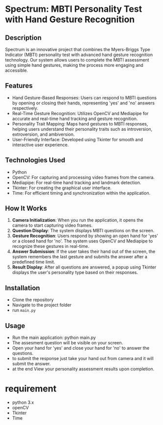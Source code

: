 # Spectrum: MBTI Personality Test with Hand Gesture Recognition

## Description
Spectrum is an innovative project that combines the Myers-Briggs Type Indicator (MBTI) personality test with advanced hand gesture recognition technology. Our system allows users to complete the MBTI assessment using simple hand gestures, making the process more engaging and accessible.


## Features
- Hand Gesture-Based Responses: Users can respond to MBTI questions by opening or closing their hands, representing 'yes' and 'no' answers respectively.
- Real-Time Gesture Recognition: Utilizes OpenCV and Mediapipe for accurate and real-time hand tracking and gesture recognition.
- Personality Trait Mapping: Maps hand gestures to MBTI responses, helping users understand their personality traits such as introversion, extroversion, and ambiversion.
- User-Friendly Interface: Developed using Tkinter for smooth and interactive user experience.

## Technologies Used
- Python
- OpenCV: For capturing and processing video frames from the camera.
- Mediapipe: For real-time hand tracking and landmark detection.
- Tkinter: For creating the graphical user interface.
- Time: For efficient timing and synchronization within the application.

## How It Works
1. **Camera Initialization**: When you run the application, it opens the camera to start capturing video frames.
2. **Question Display**: The system displays MBTI questions on the screen.
3. **Gesture Recognition**: Users respond by showing an open hand for 'yes' or a closed hand for 'no'. The system uses OpenCV and Mediapipe to recognize these gestures in real-time.
4. **Answer Submission**: If the user takes their hand out of the screen, the system remembers the last gesture and submits the answer after a predefined time limit.
5. **Result Display**: After all questions are answered, a popup using Tkinter displays the user's personality type based on their responses.

## Installation
- Clone the repository
- Navigate to the project folder
- run `main.py`

## Usage
- Run the main application: python main.py
- The assesment question will be visible on your screen.
- Open your hand for 'yes' and close your hand for 'no' to answer the questions.
- to submit the response just take your hand out from camera and it will submit the answer.
- at the end View your personality assessment results upon completion.

# requirement 
- python 3.x
- openCV
- Tkinter
- Time
